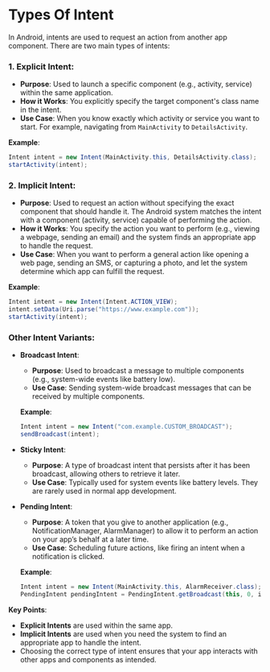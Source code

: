# Types Of Intent

In Android, intents are used to request an action from another app component. There are two main types of intents:

### 1. **Explicit Intent**:
   - **Purpose**: Used to launch a specific component (e.g., activity, service) within the same application.
   - **How it Works**: You explicitly specify the target component's class name in the intent.
   - **Use Case**: When you know exactly which activity or service you want to start. For example, navigating from `MainActivity` to `DetailsActivity`.

   **Example**:
   ```java
   Intent intent = new Intent(MainActivity.this, DetailsActivity.class);
   startActivity(intent);
   ```

### 2. **Implicit Intent**:
   - **Purpose**: Used to request an action without specifying the exact component that should handle it. The Android system matches the intent with a component (activity, service) capable of performing the action.
   - **How it Works**: You specify the action you want to perform (e.g., viewing a webpage, sending an email) and the system finds an appropriate app to handle the request.
   - **Use Case**: When you want to perform a general action like opening a web page, sending an SMS, or capturing a photo, and let the system determine which app can fulfill the request.

   **Example**:
   ```java
   Intent intent = new Intent(Intent.ACTION_VIEW);
   intent.setData(Uri.parse("https://www.example.com"));
   startActivity(intent);
   ```

### Other Intent Variants:
- **Broadcast Intent**:
  - **Purpose**: Used to broadcast a message to multiple components (e.g., system-wide events like battery low).
  - **Use Case**: Sending system-wide broadcast messages that can be received by multiple components.

  **Example**:
  ```java
  Intent intent = new Intent("com.example.CUSTOM_BROADCAST");
  sendBroadcast(intent);
  ```

- **Sticky Intent**:
  - **Purpose**: A type of broadcast intent that persists after it has been broadcast, allowing others to retrieve it later.
  - **Use Case**: Typically used for system events like battery levels. They are rarely used in normal app development.

- **Pending Intent**:
  - **Purpose**: A token that you give to another application (e.g., NotificationManager, AlarmManager) to allow it to perform an action on your app’s behalf at a later time.
  - **Use Case**: Scheduling future actions, like firing an intent when a notification is clicked.

  **Example**:
  ```java
  Intent intent = new Intent(MainActivity.this, AlarmReceiver.class);
  PendingIntent pendingIntent = PendingIntent.getBroadcast(this, 0, intent, 0);
  ```

**Key Points**:
- **Explicit Intents** are used within the same app.
- **Implicit Intents** are used when you need the system to find an appropriate app to handle the intent.
- Choosing the correct type of intent ensures that your app interacts with other apps and components as intended.